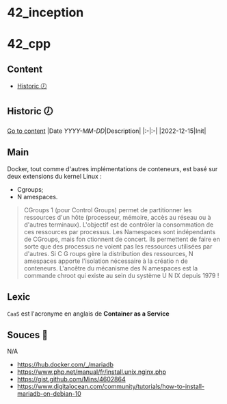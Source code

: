 # 42_inception

# 42\_cpp

## Content
- [Historic :clock7:](#historic-clock7)

## Historic :clock7:
[Go to content](#content)
|Date _YYYY-MM-DD_|Description|
|:-|:-|
|2022-12-15|Init|

## Main
Docker, tout comme d'autres implémentations de conteneurs, est basé sur deux extensions du kernel Linux :
- Cgroups;
- N amespaces.

> CGroups 1 (pour Control Groups) permet de partitionner les ressources d'un hôte (processeur, mémoire, accès au réseau ou à d'autres terminaux). L'objectif est de contrôler la consommation de ces ressources par processus.
> Les Namespaces sont indépendants de CGroups, mais fon ctionnent de concert. Ils permettent de faire en sorte que des processus ne voient pas les ressources utilisées par d'autres. Si C G roups gère la distribution des ressources, N amespaces apporte l'isolation nécessaire à la créatio n de conteneurs. L'ancêtre du mécanisme des N amespaces est la commande chroot qui existe au sein du système U N IX depuis 1979 !

## Lexic
`CaaS` est l'acronyme en anglais de **Container as a Service**

## Souces :link:
N/A

- https://hub.docker.com/_/mariadb
- https://www.php.net/manual/fr/install.unix.nginx.php
- https://gist.github.com/Mins/4602864
- https://www.digitalocean.com/community/tutorials/how-to-install-mariadb-on-debian-10
